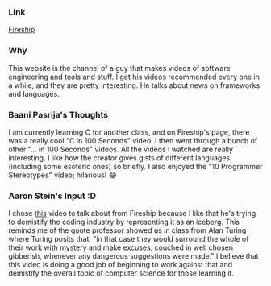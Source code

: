 ### Link
[Fireship](https://www.youtube.com/@Fireship)

### Why
This website is the channel of a guy that makes videos of software engineering and tools and stuff. I get his videos recommended every one in a while, and they are pretty interesting. He talks about news on frameworks and languages.

### Baani Pasrija's Thoughts
I am currently learning C for another class, and on Fireship's page, there was a really cool "C in 100 Seconds" video. I then went through a bunch of other "... in 100 Seconds" videos. All the videos I watched are really interesting. I like how the creator gives gists of different languages (including some esoteric ones) so briefly. I also enjoyed the "10 Programmer Stereotypes" video; hilarious! :joy:

### Aaron Stein's Input :D
I chose [this](https://www.youtube.com/watch?v=pEfrdAtAmqk) video to talk about from Fireship because I like that he's trying to demistify the coding industry by representing it as an iceberg. This reminds me of the quote professor showed us in class from Alan Turing where Turing posits that: "in that case they would surround the whole of their work with mystery and make excuses, couched in well chosen gibberish, whenever any dangerous suggestions were made." I believe that this video is doing a good job of beginning to work against that and demistify the overall topic of computer science for those learning it. 